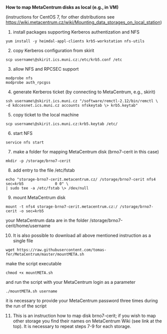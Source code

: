 **How to map MetaCentrum disks as local (e.g., in VM)**

(instructions for CentOS 7, for other distributions see
<https://wiki.metacentrum.cz/wiki/Mounting_data_storages_on_local_station>)

1.  install packages supporting Kerberos authentization and NFS

```
yum install -y heimdal-appl-clients krb5-workstation nfs-utils
```

2.  copy Kerberos configuration from skirit

```
scp username\@skirit.ics.muni.cz:/etc/krb5.conf /etc
```

3.  allow NFS and RPCSEC support

```
modprobe nfs
modprobe auth_rpcgss
```  

4.  generate Kerberos ticket (by connecting to MetaCentrum, e.g., skirit)

```
ssh username\@skirit.ics.muni.cz "/software/remctl-2.12/bin/remctl \
-d kdccesnet.ics.muni.cz accounts nfskeytab \> krb5.keytab"
```

5.  copy ticket to the local machine

```
scp username\@skirit.ics.muni.cz:krb5.keytab /etc/
```

6.  start NFS

```
service nfs start
```

7.  make a folder for mapping MetaCentrum disk (brno7-cerit in this case)

```
mkdir -p /storage/brno7-cerit
```

8.  add entry to the file /etc/fstab

```
echo "storage-brno7-cerit.metacentrum.cz/ /storage/brno7-cerit nfs4       sec=krb5              0 0" \
| sudo tee -a /etc/fstab \> /dev/null
```
9.  mount MetaCentrum disk

```
mount -t nfs4 storage-brno7-cerit.metacentrum.cz:/ /storage/brno7-cerit -o sec=krb5
```

your MetaCentrum data are in the folder /storage/brno7-cerit/home/username

10.  It is also possible to download all above mentioned instruction as a single file

```
wget https://raw.githubusercontent.com/tomas-fer/MetaCentrum/master/mountMETA.sh
```

make the script executable

```
chmod +x mountMETA.sh
```

and run the script with your MetaCentrum login as a parameter

```
./mountMETA.sh username
```

it is necessary to provide your MetaCentrum password three times during the run of the script

11.  This is an instruction how to map disk brno7-cerit; if you wish to map other
    storage you find their names on MetaCentrum Wiki (see link at the top). It
    is necessary to repeat steps 7-9 for each storage.
